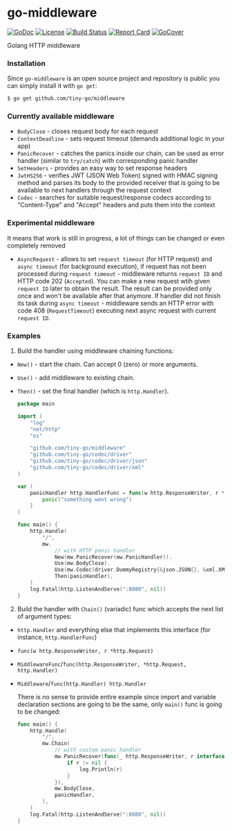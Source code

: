 # go-middleware

[![GoDoc][godoc-badge]][godoc-link]
[![License][license-badge]][license-link]
[![Build Status][circleci-badge]][circleci-link]
[![Report Card][report-badge]][report-link]
[![GoCover][cover-badge]][cover-link]

Golang HTTP middleware

### Installation
Since `go-middleware` is an open source project and repository is public you can simply install it with `go get`:
```bash
$ go get github.com/tiny-go/middleware
```

### Currently available middleware
- `BodyClose` - closes request body for each request
- `ContextDeadline` - sets request timeout (demands additional logic in your app)
- `PanicRecover` - catches the panics inside our chain, can be used as error handler (similar to `try/catch`) with corresponding panic handler
- `SetHeaders` - provides an easy way to set response headers
- `JwtHS256` - verifies JWT (JSON Web Token) signed with HMAC signing method and parses its body to the provided receiver that is going to be available to next handlers through the request context
- `Codec` - searches for suitable request/response codecs according to "Content-Type" and "Accept" headers and puts  them into the context

### Experimental middleware
It means that work is still in progress, a lot of things can be changed or even completely removed
- `AsyncRequest` - allows to set `request timeout` (for HTTP request) and `async timeout` (for background execution), if request has not been processed during `request timeout` - middleware returns `request ID` and HTTP code 202 (`Accepted`). You can make a new request wtih given `request ID` later to obtain the result. The result can be provided only once and won't be available after that anymore. If handler did not finish its task during `async timeout` - middleware sends an HTTP error with code 408 (`RequestTimeout`) executing next async request with current `request ID`.

### Examples

1. Build the handler using middleware chaining functions:
- `New()` - start the chain. Can accept 0 (zero) or more arguments.
- `Use()` - add middleware to existing chain.
- `Then()` - set the final handler (which is `http.Handler`).

    ```go
    package main

    import (
    	"log"
    	"net/http"
    	"os"

    	"github.com/tiny-go/middleware"
    	"github.com/tiny-go/codec/driver"
    	"github.com/tiny-go/codec/driver/json"
    	"github.com/tiny-go/codec/driver/xml"
    )

    var (
        panicHandler http.HandlerFunc = func(w http.ResponseWriter, r *http.Request) {
    	    panic("something went wrong")
        }
    )

    func main() {
    	http.Handle(
    		"/",
    		mw.
    			// with HTTP panic handler
    			New(mw.PanicRecover(mw.PanicHandler)).
    			Use(mw.BodyClose).
    			Use(mw.Codec(driver.DummyRegistry{&json.JSON{}, &xml.XML{}})).
    			Then(panicHandler),
    	)
    	log.Fatal(http.ListenAndServe(":8080", nil))
    }

    ```

2. Build the handler with `Chain()` (variadic) func which accepts the next list of argument types:
- `http.Handler` and everything else that implements this interface (for instance, `http.HandlerFunc`)
- `func(w http.ResponseWriter, r *http.Request)`
- `MiddlewareFunc`/`func(http.ResponseWriter, *http.Request, http.Handler)`
- `Middleware`/`func(http.Handler) http.Handler`

    There is no sense to provide entire example since import and variable declaration sections are going to be the same, only `main()` func is going to be changed:

    ```go
    func main() {
    	http.Handle(
    		"/",
    		mw.Chain(
    			// with custom panic handler
    			mw.PanicRecover(func(_ http.ResponseWriter, r interface{}) {
    				if r != nil {
    					log.Println(r)
    				}
    			}),
    			mw.BodyClose,
    			panicHandler,
    		),
    	)
    	log.Fatal(http.ListenAndServe(":8080", nil))
    }
    ```

[godoc-badge]: https://godoc.org/github.com/tiny-go/middleware?status.svg
[godoc-link]: https://godoc.org/github.com/tiny-go/middleware
[license-badge]: https://img.shields.io/:license-MIT-green.svg
[license-link]: https://opensource.org/licenses/MIT
[circleci-badge]: https://circleci.com/gh/tiny-go/middleware.svg?style=shield
[circleci-link]: https://circleci.com/gh/tiny-go/middleware
[report-badge]: https://goreportcard.com/badge/github.com/tiny-go/middleware
[report-link]: https://goreportcard.com/report/github.com/tiny-go/middleware
[cover-badge]: https://gocover.io/_badge/github.com/tiny-go/middleware
[cover-link]: https://gocover.io/github.com/tiny-go/middleware
